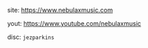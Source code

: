 site: https://www.nebulaxmusic.com

yout: https://www.youtube.com/nebulaxmusic

disc: `jezparkins`

